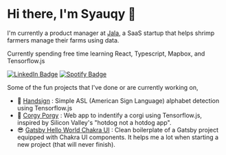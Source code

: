 # Hi there, I'm Syauqy 👋

I'm currently a product manager at [Jala](https://jala.tech), a SaaS startup that helps shrimp farmers manage their farms using data. 

Currently spending free time learning React, Typescript, Mapbox, and Tensorflow.js 

<a href="https://www.linkedin.com/in/syauqyaziz/"><img src="https://img.shields.io/badge/-@syauqy-0077B5?style=flat-square&amp;labelColor=0077B5&amp;logo=LinkedIn&amp;link=https://www.linkedin.com/in/syauqyaziz/" alt="LinkedIn Badge"></a> 
<a href="https://volt.fm/syauqy"><img src="https://img.shields.io/badge/-@Syauqy%20Aziz-1ED760?style=flat-square&amp;labelColor=fff&amp;logo=Spotify&amp;link=https://volt.fm/syauqy" alt="Spotify Badge"></a>

Some of the fun projects that I've done or are currently working on,
- 🤟 [Handsign](https://github.com/syauqy/handsign-tensorflow-gatsby) : Simple ASL (American Sign Language) alphabet detection using Tensorflow.js
- 🐶 [Corgy Porgy](https://github.com/syauqy/corgyporgy) : Web app to indentify a corgi using Tensorflow.js, inspired by Silicon Valley's "hotdog not a hotdog app".
- 😎 [Gatsby Hello World Chakra UI](https://github.com/syauqy/gatsby-hello-world-chakra) : Clean boilerplate of a Gatsby project equipped with Chakra UI components. It helps me a lot when starting a new project (that will never finish).



<!--
**syauqy/syauqy** is a ✨ _special_ ✨ repository because its `README.md` (this file) appears on your GitHub profile.

Here are some ideas to get you started:

- 🔭 I’m currently working on ...
- 🌱 I’m currently learning ...
- 👯 I’m looking to collaborate on ...
- 🤔 I’m looking for help with ...
- 💬 Ask me about ...
- 📫 How to reach me: ...
- 😄 Pronouns: ...
- ⚡ Fun fact: ...
-->
